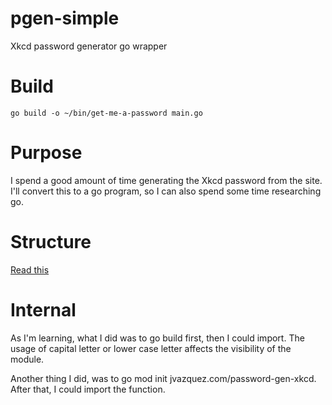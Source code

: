 # pgen-simple

Xkcd password generator go wrapper

# Build

```go build -o ~/bin/get-me-a-password main.go```


# Purpose

I spend a good amount of time generating the Xkcd password from the site.
I'll convert this to a go program, so I can also spend some time researching go.


# Structure

[Read this](https://github.com/golang-standards/project-layout)

# Internal

As I'm learning, what I did was to go build first, then I could import.
The usage of capital letter or lower case letter affects the visibility
of the module.

Another thing I did, was to go mod init jvazquez.com/password-gen-xkcd.
After that, I could import the function. 